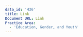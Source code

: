 ```yaml
---
data_id: '436'
title: Link
Document URL: Link
Practice Area:
  - 'Education, Gender, and Youth'
---
```


